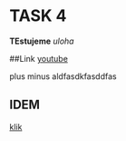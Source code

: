 # TASK 4
**TEstujeme**
*uloha*

##Link
[youtube](www.youtube.com)


plus minus aldfasdkfasddfas


## IDEM
[klik](facebook.com)
